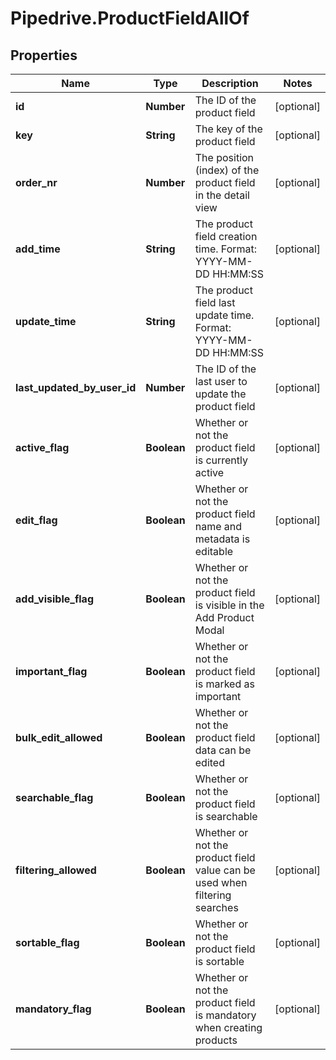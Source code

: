 # Pipedrive.ProductFieldAllOf

## Properties

Name | Type | Description | Notes
------------ | ------------- | ------------- | -------------
**id** | **Number** | The ID of the product field | [optional] 
**key** | **String** | The key of the product field | [optional] 
**order_nr** | **Number** | The position (index) of the product field in the detail view | [optional] 
**add_time** | **String** | The product field creation time. Format: YYYY-MM-DD HH:MM:SS | [optional] 
**update_time** | **String** | The product field last update time. Format: YYYY-MM-DD HH:MM:SS | [optional] 
**last_updated_by_user_id** | **Number** | The ID of the last user to update the product field | [optional] 
**active_flag** | **Boolean** | Whether or not the product field is currently active | [optional] 
**edit_flag** | **Boolean** | Whether or not the product field name and metadata is editable | [optional] 
**add_visible_flag** | **Boolean** | Whether or not the product field is visible in the Add Product Modal | [optional] 
**important_flag** | **Boolean** | Whether or not the product field is marked as important | [optional] 
**bulk_edit_allowed** | **Boolean** | Whether or not the product field data can be edited | [optional] 
**searchable_flag** | **Boolean** | Whether or not the product field is searchable | [optional] 
**filtering_allowed** | **Boolean** | Whether or not the product field value can be used when filtering searches | [optional] 
**sortable_flag** | **Boolean** | Whether or not the product field is sortable | [optional] 
**mandatory_flag** | **Boolean** | Whether or not the product field is mandatory when creating products | [optional] 


